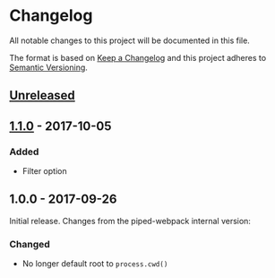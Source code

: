 # Changelog
All notable changes to this project will be documented in this file.

The format is based on [Keep a Changelog](http://keepachangelog.com/en/1.0.0/) and this project adheres to [Semantic Versioning](http://semver.org/spec/v2.0.0.html).

## [Unreleased]

## [1.1.0] - 2017-10-05
### Added
- Filter option

## 1.0.0 - 2017-09-26
Initial release. Changes from the piped-webpack internal version:

### Changed
- No longer default root to `process.cwd()`

[Unreleased]: https://github.com/whs/memory-fs-stream/compare/v1.1.0...HEAD
[1.1.0]: https://github.com/whs/memory-fs-stream/compare/v1.0.0...v1.1.0
